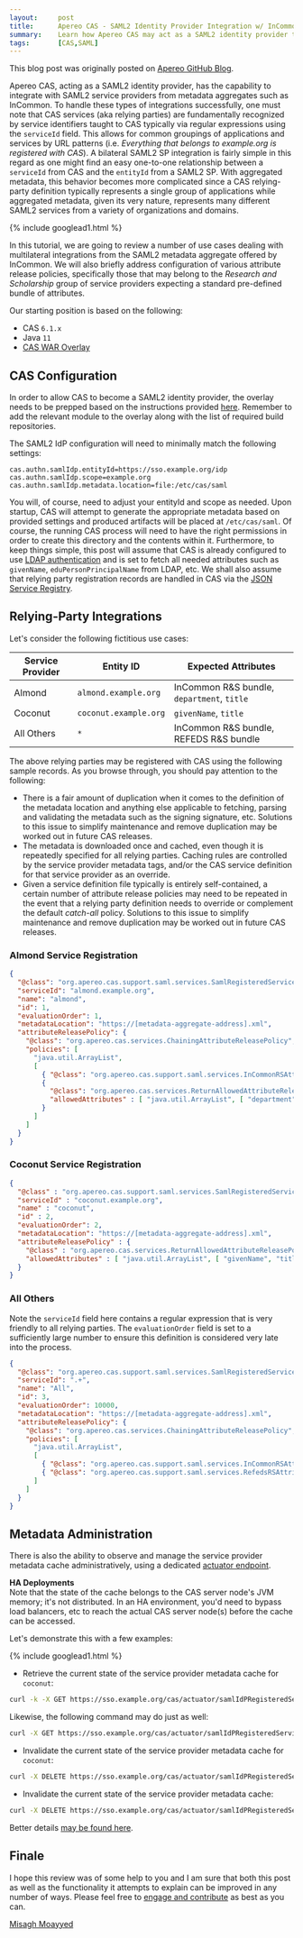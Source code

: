 ```yaml
---
layout:     post
title:      Apereo CAS - SAML2 Identity Provider Integration w/ InCommon
summary:    Learn how Apereo CAS may act as a SAML2 identity provider to integrate with service providers from metadata aggregates such as InCommon with various attribute release policies for research and scholarship, etc.
tags:       [CAS,SAML]
---
```


<div class="alert alert-success"><i class="far fa-lightbulb"></i> This blog post was originally posted on <a href="https://github.com/apereo/apereo.github.io">Apereo GitHub Blog</a>.</div>

Apereo CAS, acting as a SAML2 identity provider, has the capability to integrate with SAML2 service providers from metadata aggregates such as InCommon. To handle these types of integrations successfully, one must note that CAS services (aka relying parties) are fundamentally recognized by service identifiers taught to CAS typically via regular expressions using the `serviceId` field. This allows for common groupings of applications and services by URL patterns (i.e. *Everything that belongs to example.org is registered with CAS*). A bilateral SAML2 SP integration is fairly simple in this regard as one might find an easy one-to-one relationship between a `serviceId` from CAS and the `entityId` from a SAML2 SP. With aggregated metadata, this behavior becomes more complicated since a CAS relying-party definition typically represents a single group of applications while aggregated metadata, given its very nature, represents many different SAML2 services from a variety of organizations and domains.

{% include googlead1.html  %}

In this tutorial, we are going to review a number of use cases dealing with multilateral integrations from the SAML2 metadata aggregate offered by InCommon. We will also briefly address configuration of various attribute release policies, specifically those that may belong to the *Research and Scholarship* group of service providers expecting a standard pre-defined bundle of attributes.

Our starting position is based on the following:

- CAS `6.1.x`
- Java `11`
- [CAS WAR Overlay](https://github.com/apereo/cas-overlay-template)

## CAS Configuration

In order to allow CAS to become a SAML2 identity provider, the overlay needs to be prepped based on the instructions provided [here](https://apereo.github.io/cas/6.1.x/installation/Configuring-SAML2-Authentication.html). Remember to add the relevant module to the overlay along with the list of required build repositories.

The SAML2 IdP configuration will need to minimally match the following settings:

```properties
cas.authn.samlIdp.entityId=https://sso.example.org/idp
cas.authn.samlIdp.scope=example.org
cas.authn.samlIdp.metadata.location=file:/etc/cas/saml
```

You will, of course, need to adjust your entityId and scope as needed. Upon startup, CAS will attempt to generate the appropriate metadata based on provided settings and produced artifacts will be placed at `/etc/cas/saml`. Of course, the running CAS process will need to have the right permissions in order to create this directory and the contents within it. Furthermore, to keep things simple, this post will assume that CAS is already configured to use [LDAP authentication](https://apereo.github.io/cas/6.1.x/installation/LDAP-Authentication.html) and is set to fetch all needed attributes such as `givenName`, `eduPersonPrincipalName` from LDAP, etc. We shall also assume that relying party registration records are handled in CAS via the [JSON Service Registry](https://apereo.github.io/cas/6.1.x/services/JSON-Service-Management.html).

## Relying-Party Integrations

Let's consider the following fictitious use cases:

| Service Provider  | Entity ID             | Expected Attributes
| ----------------- | --------------------- | ------------------------------------------
| Almond            | `almond.example.org`  | InCommon R&S bundle, `department`, `title`
| Coconut           | `coconut.example.org` | `givenName`, `title`
| All Others        | `*`                   | InCommon R&S bundle, REFEDS R&S bundle

The above relying parties may be registered with CAS using the following sample records. As you browse through, you should pay attention to the following:

- There is a fair amount of duplication when it comes to the definition of the metadata location and anything else applicable to fetching, parsing and validating the metadata such as the signing signature, etc. Solutions to this issue to simplify maintenance and remove duplication may be worked out in future CAS releases.
- The metadata is downloaded once and cached, even though it is repeatedly specified for all relying parties. Caching rules are controlled by the service provider metadata tags, and/or the CAS service definition for that service provider as an override.
- Given a service definition file typically is entirely self-contained, a certain number of attribute release policies may need to be repeated in the event that a relying party definition needs to override or complement the default *catch-all* policy. Solutions to this issue to simplify maintenance and remove duplication may be worked out in future CAS releases.

### Almond Service Registration

```json
{
  "@class": "org.apereo.cas.support.saml.services.SamlRegisteredService",
  "serviceId": "almond.example.org",
  "name": "almond",
  "id": 1,
  "evaluationOrder": 1,
  "metadataLocation": "https://[metadata-aggregate-address].xml",
  "attributeReleasePolicy": {
    "@class": "org.apereo.cas.services.ChainingAttributeReleasePolicy",
    "policies": [
      "java.util.ArrayList",
      [
        { "@class": "org.apereo.cas.support.saml.services.InCommonRSAttributeReleasePolicy" },
        {
          "@class": "org.apereo.cas.services.ReturnAllowedAttributeReleasePolicy",
          "allowedAttributes" : [ "java.util.ArrayList", [ "department", "title" ] ]
        }
      ]
    ]
  }
}
```

### Coconut Service Registration

```json
{
  "@class" : "org.apereo.cas.support.saml.services.SamlRegisteredService",
  "serviceId" : "coconut.example.org",
  "name" : "coconut",
  "id" : 2,
  "evaluationOrder": 2,
  "metadataLocation": "https://[metadata-aggregate-address].xml",
  "attributeReleasePolicy" : {
    "@class" : "org.apereo.cas.services.ReturnAllowedAttributeReleasePolicy",
    "allowedAttributes" : [ "java.util.ArrayList", [ "givenName", "title" ] ]
  }
}
```

### All Others

Note the `serviceId` field here contains a regular expression that is very friendly to all relying parties. The `evaluationOrder` field is set to a sufficiently large number to ensure this definition is considered very late into the process.

```json
{
  "@class": "org.apereo.cas.support.saml.services.SamlRegisteredService",
  "serviceId": ".+",
  "name": "All",
  "id": 3,
  "evaluationOrder": 10000,
  "metadataLocation": "https://[metadata-aggregate-address].xml",
  "attributeReleasePolicy": {
    "@class": "org.apereo.cas.services.ChainingAttributeReleasePolicy",
    "policies": [
      "java.util.ArrayList",
      [
        { "@class": "org.apereo.cas.support.saml.services.InCommonRSAttributeReleasePolicy" },
        { "@class": "org.apereo.cas.support.saml.services.RefedsRSAttributeReleasePolicy" }
      ]
    ]
  }
}
```

## Metadata Administration

There is also the ability to observe and manage the service provider metadata cache administratively, using a dedicated [actuator endpoint](/2018/11/06/cas6-admin-endpoints-security/). 

<div class="alert alert-success">
  <strong>HA Deployments</strong><br/>Note that the state of the cache belongs to the CAS server node's JVM memory; it's not distributed. In an HA environment, you'd need to bypass load balancers, etc to reach the actual CAS server node(s) before the cache can be accessed.
</div>

Let's demonstrate this with a few examples:

{% include googlead1.html  %}

- Retrieve the current state of the service provider metadata cache for `coconut`:

```bash
curl -k -X GET https://sso.example.org/cas/actuator/samlIdPRegisteredServiceMetadataCache?serviceId=All'&'entityId=coconut.example.org
```

Likewise, the following command may do just as well:

```bash
curl -X GET https://sso.example.org/cas/actuator/samlIdPRegisteredServiceMetadataCache?serviceId=coconut
```

- Invalidate the current state of the service provider metadata cache for `coconut`:

```bash
curl -X DELETE https://sso.example.org/cas/actuator/samlIdPRegisteredServiceMetadataCache?serviceId=coconut
```

- Invalidate the current state of the service provider metadata cache:

```bash
curl -X DELETE https://sso.example.org/cas/actuator/samlIdPRegisteredServiceMetadataCache
```

Better details [may be found here](https://apereo.github.io/cas/6.1.x/installation/Configuring-SAML2-DynamicMetadata.html#administrative-endpoints).

## Finale

I hope this review was of some help to you and I am sure that both this post as well as the functionality it attempts to explain can be improved in any number of ways. Please feel free to [engage and contribute](https://apereo.github.io/cas/developer/Contributor-Guidelines.html) as best as you can.

[Misagh Moayyed](https://fawnoos.com)
